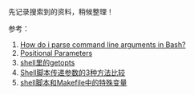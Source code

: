 先记录搜索到的资料，稍候整理！

参考：

1. [How do i parse command line arguments in Bash?](https://stackoverflow.com/questions/192249/how-do-i-parse-command-line-arguments-in-bash/29754866)
2. [Positional Parameters](http://linuxcommand.org/lc3_wss0120.php)
3. [shell里的getopts](https://www.cnblogs.com/yinghao-liu/p/7123550.html)
4. [Shell脚本传递参数的3种方法比较](https://www.jb51.net/article/65681.htm)
5. [shell脚本和Makefile中的特殊变量](https://blog.csdn.net/yusiguyuan/article/details/17024471)

